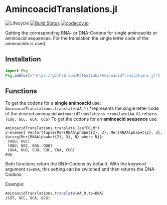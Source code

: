 # AmincoacidTranslations.jl

![Lifecycle](https://img.shields.io/badge/lifecycle-experimental-orange.svg)<!--
![Lifecycle](https://img.shields.io/badge/lifecycle-maturing-blue.svg)
![Lifecycle](https://img.shields.io/badge/lifecycle-stable-green.svg)
![Lifecycle](https://img.shields.io/badge/lifecycle-retired-orange.svg)
![Lifecycle](https://img.shields.io/badge/lifecycle-archived-red.svg)
![Lifecycle](https://img.shields.io/badge/lifecycle-dormant-blue.svg) -->
[![Build Status](https://travis-ci.com/Kathatinka/Amincoacid_to_RNA_Translation.jl.svg?branch=master)](https://travis-ci.com/Kathatinka/Amincoacid_to_RNA_Translation.jl)
[![codecov.io](http://codecov.io/github/Kathatinka/Amincoacid_to_RNA_Translation.jl/coverage.svg?branch=master)](http://codecov.io/github/Kathatinka/Amincoacid_to_RNA_Translation.jl?branch=master)
<!--
[![Documentation](https://img.shields.io/badge/docs-stable-blue.svg)](https://Kathatinka.github.io/Amincoacid_to_RNA_Translation.jl/stable)
[![Documentation](https://img.shields.io/badge/docs-master-blue.svg)](https://Kathatinka.github.io/Amincoacid_to_RNA_Translation.jl/dev)
-->
Getting the corresponding RNA- or DNA-Codons for single aminoacids or aminoacid sequences. For the translation the single letter code of the aminoacids is used. 
## Installation
```julia
import Pkg
Pkg.add(url="https://github.com/Kathatinka/AminoacidTranslations.jl")
```

## Functions
To get the codons for a **single aminoacid** use:
`AminoacidTranslations.translate(AA_*)` *represents the single letter code of the desired aminoacid
`AminoacidTranslations.translate(AA_R)` returns `(CGU, GCC, GCA, GCG)`
To get the codons for an **aminoacid sequence** use:
```julia<br>
AminoacidTranslations.translate.(aa"FGLM")
3-element Vector{Tuple{Mer{RNAAlphabet{2}, 3}, Mer{RNAAlphabet{2}, 3}, Vararg{Mer{RNAAlphabet{2}, 3}, N} where N}}:
 (UUU, UUC)
 (GGU, GGC, GGA, GGG)
 (UUA, UUG, CUU, CUC, CUA, CUG)
AUG 
```

Both functions return the RNA-Codons by default. With the keyword argument `to=DNA`, this setting can be switched and then returns the DNA-Codons.

Example: 
```julia
AminoacidTranslations.translate(AA_R,to=DNA)
(CGT, GCC, GCA, GCG)
```
